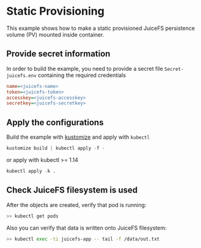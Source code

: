 # Static Provisioning

This example shows how to make a static provisioned JuiceFS persistence volume (PV) mounted inside container.

## Provide secret information

In order to build the example, you need to provide a secret file `Secret-juicefs.env` containing the required credentials

```ini
name=<juicefs-name>
token=<juicefs-token>
accesskey=<juicefs-accesskey>
secretkey=<juicefs-secretkey>
```

## Apply the configurations

Build the example with [kustomize](https://github.com/kubernetes-sigs/kustomize) and apply with `kubectl`

```s
kustomize build | kubectl apply -f -
```

or apply with kubectl >= 1.14

```s
kubectl apply -k .
```

## Check JuiceFS filesystem is used

After the objects are created, verify that pod is running:

```sh
>> kubectl get pods
```

Also you can verify that data is written onto JuiceFS filesystem:

```sh
>> kubectl exec -ti juicefs-app -- tail -f /data/out.txt
```
